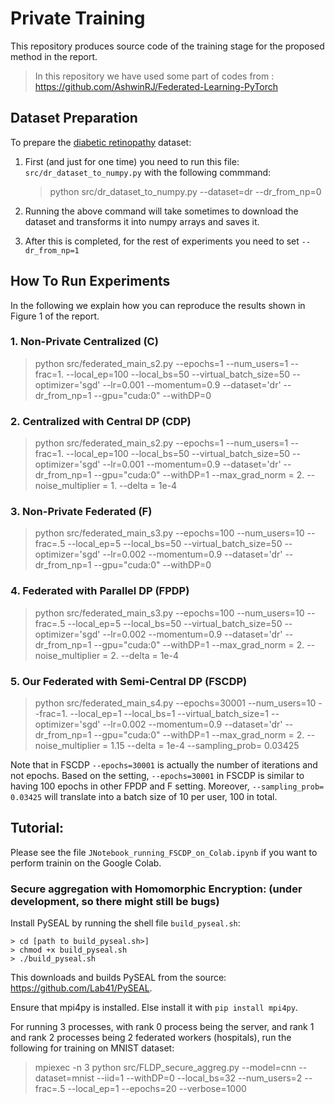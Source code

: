 # Private Training 

This repository produces source code of the training stage for the proposed method in the report.

> In this repository we have used some part of codes from : https://github.com/AshwinRJ/Federated-Learning-PyTorch

## Dataset Preparation 

To prepare the [diabetic retinopathy](https://www.kaggle.com/c/aptos2019-blindness-detection/notebooks?sortBy=scoreDescending) dataset:

 1. First (and just for one time) you need to run this file: `src/dr_dataset_to_numpy.py` with the following commmand:

    > python src/dr_dataset_to_numpy.py --dataset=dr --dr_from_np=0

 2. Running the above command will take sometimes to download the dataset and transforms it into numpy arrays and saves it.
 
 3. After this is completed, for the rest of experiments you need to set `--dr_from_np=1`
 

## How To Run Experiments

In the following we explain how you can reproduce the results shown in Figure 1 of the report.

### 1. Non-Private Centralized (C)

> python src/federated_main_s2.py  --epochs=1 --num_users=1 --frac=1. --local_ep=100  --local_bs=50  --virtual_batch_size=50  --optimizer='sgd' --lr=0.001 --momentum=0.9 --dataset='dr' --dr_from_np=1 --gpu="cuda:0" --withDP=0


### 2. Centralized with Central DP (CDP)

> python src/federated_main_s2.py  --epochs=1 --num_users=1 --frac=1. --local_ep=100  --local_bs=50  --virtual_batch_size=50  --optimizer='sgd' --lr=0.001 --momentum=0.9 --dataset='dr' --dr_from_np=1 --gpu="cuda:0" --withDP=1 --max_grad_norm = 2. --noise_multiplier = 1. --delta = 1e-4


### 3. Non-Private Federated (F)

> python src/federated_main_s3.py  --epochs=100 --num_users=10 --frac=.5 --local_ep=5  --local_bs=50  --virtual_batch_size=50  --optimizer='sgd' --lr=0.002 --momentum=0.9 --dataset='dr' --dr_from_np=1 --gpu="cuda:0" --withDP=0

### 4. Federated with Parallel DP (FPDP)

> python src/federated_main_s3.py  --epochs=100 --num_users=10 --frac=.5 --local_ep=5  --local_bs=50  --virtual_batch_size=50  --optimizer='sgd' --lr=0.002 --momentum=0.9 --dataset='dr' --dr_from_np=1 --gpu="cuda:0" --withDP=1 --max_grad_norm = 2. --noise_multiplier = 2. --delta = 1e-4

### 5. Our Federated with Semi-Central DP (FSCDP)

> python src/federated_main_s4.py  --epochs=30001 --num_users=10 --frac=1. --local_ep=1  --local_bs=1  --virtual_batch_size=1  --optimizer='sgd' --lr=0.002 --momentum=0.9 --dataset='dr' --dr_from_np=1 --gpu="cuda:0" --withDP=1 --max_grad_norm = 2. --noise_multiplier = 1.15 --delta = 1e-4 --sampling_prob= 0.03425


Note that in FSCDP `--epochs=30001` is actually the number of iterations and not epochs. Based on the setting, `--epochs=30001` in FSCDP is similar to having 100 epochs in other FPDP and F setting. Moreover, `--sampling_prob= 0.03425` will translate into a batch size of 10 per user, 100 in total.


## Tutorial:

Please see the file `JNotebook_running_FSCDP_on_Colab.ipynb` if you want to perform trainin on the Google Colab.

### Secure aggregation with Homomorphic Encryption: (under development, so there might still be bugs)
Install PySEAL by running the shell file `build_pyseal.sh`:
``` 
> cd [path to build_pyseal.sh>]
> chmod +x build_pyseal.sh
> ./build_pyseal.sh
```
This downloads and builds PySEAL from the source: https://github.com/Lab41/PySEAL.

Ensure that mpi4py is installed. Else install it with `pip install mpi4py`.

For running 3 processes, with rank 0 process being the server, and rank 1 and rank 2 processes being 2 federated workers (hospitals), run the following for training on MNIST dataset:
> mpiexec -n 3 python src/FLDP_secure_aggreg.py --model=cnn --dataset=mnist --iid=1 --withDP=0 --local_bs=32 --num_users=2 --frac=.5 --local_ep=1 --epochs=20 --verbose=1000
